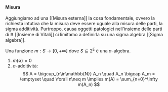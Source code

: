#### Misura 
Aggiungiamo ad una [[Misura esterna]] la cosa fondamentale, ovvero la richiesta intutiva che la misura deve essere uguale alla misura delle parti, la sigma additività. Purtroppo, causa oggetti patologici nell'insieme delle parti di $\mathbb{R}$ [[Insieme di Vitali]] ci limitamo a definirla su una sigma algebra [[Sigma algebra]].

Una funzione $m : S \to [0, +\infty]$ dove $S \subseteq 2^E$ è una $\sigma$-algebra. 
1. $m(\emptyset) = 0$
2. $\sigma$-additività:
$$
A = \bigcup_{n\in\mathbb{N}} A_n \quad A_n \bigcap A_m = \emptyset \quad \forall n\neq m \implies m(A) = \sum_{n=0}^\infty m(A_n) 
$$
